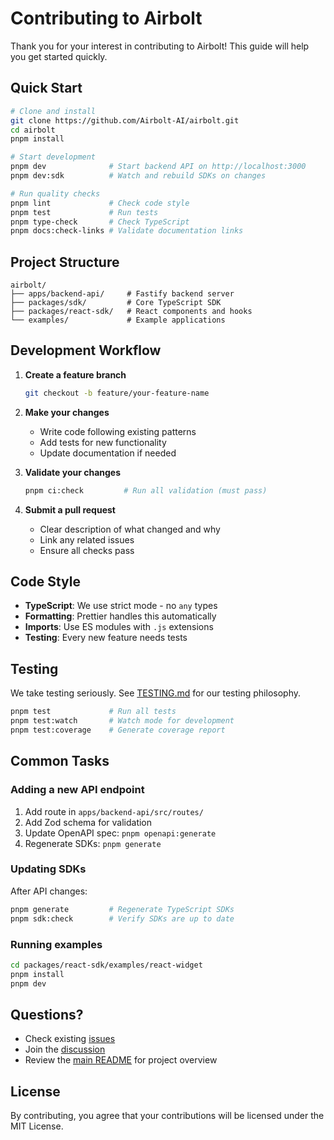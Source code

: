 # Contributing to Airbolt

Thank you for your interest in contributing to Airbolt! This guide will help you get started quickly.

## Quick Start

```bash
# Clone and install
git clone https://github.com/Airbolt-AI/airbolt.git
cd airbolt
pnpm install

# Start development
pnpm dev              # Start backend API on http://localhost:3000
pnpm dev:sdk          # Watch and rebuild SDKs on changes

# Run quality checks
pnpm lint             # Check code style
pnpm test             # Run tests
pnpm type-check       # Check TypeScript
pnpm docs:check-links # Validate documentation links
```

## Project Structure

```
airbolt/
├── apps/backend-api/     # Fastify backend server
├── packages/sdk/         # Core TypeScript SDK
├── packages/react-sdk/   # React components and hooks
└── examples/             # Example applications
```

## Development Workflow

1. **Create a feature branch**

   ```bash
   git checkout -b feature/your-feature-name
   ```

2. **Make your changes**
   - Write code following existing patterns
   - Add tests for new functionality
   - Update documentation if needed

3. **Validate your changes**

   ```bash
   pnpm ci:check         # Run all validation (must pass)
   ```

4. **Submit a pull request**
   - Clear description of what changed and why
   - Link any related issues
   - Ensure all checks pass

## Code Style

- **TypeScript**: We use strict mode - no `any` types
- **Formatting**: Prettier handles this automatically
- **Imports**: Use ES modules with `.js` extensions
- **Testing**: Every new feature needs tests

## Testing

We take testing seriously. See [TESTING.md](../TESTING.md) for our testing philosophy.

```bash
pnpm test             # Run all tests
pnpm test:watch       # Watch mode for development
pnpm test:coverage    # Generate coverage report
```

## Common Tasks

### Adding a new API endpoint

1. Add route in `apps/backend-api/src/routes/`
2. Add Zod schema for validation
3. Update OpenAPI spec: `pnpm openapi:generate`
4. Regenerate SDKs: `pnpm generate`

### Updating SDKs

After API changes:

```bash
pnpm generate         # Regenerate TypeScript SDKs
pnpm sdk:check        # Verify SDKs are up to date
```

### Running examples

```bash
cd packages/react-sdk/examples/react-widget
pnpm install
pnpm dev
```

## Questions?

- Check existing [issues](https://github.com/Airbolt-AI/airbolt/issues)
- Join the [discussion](https://github.com/Airbolt-AI/airbolt/discussions)
- Review the [main README](../README.md) for project overview

## License

By contributing, you agree that your contributions will be licensed under the MIT License.
